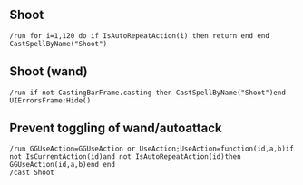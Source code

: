 ## Shoot
```
/run for i=1,120 do if IsAutoRepeatAction(i) then return end end CastSpellByName("Shoot")
```


## Shoot (wand)
```
/run if not CastingBarFrame.casting then CastSpellByName("Shoot")end UIErrorsFrame:Hide()
```


## Prevent toggling of wand/autoattack
```
/run GGUseAction=GGUseAction or UseAction;UseAction=function(id,a,b)if not IsCurrentAction(id)and not IsAutoRepeatAction(id)then GGUseAction(id,a,b)end end
/cast Shoot
```